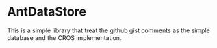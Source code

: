 # AntDataStore
This is a simple library that treat the github gist comments as the simple database and the CROS implementation.
